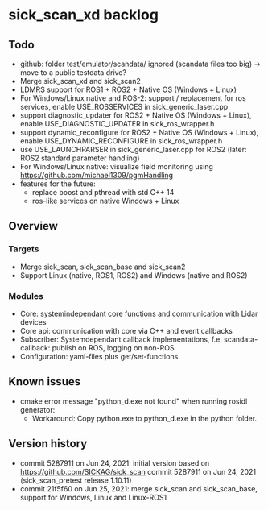 # sick_scan_xd backlog

## Todo

* github: folder test/emulator/scandata/ ignored (scandata files too big) -> move to a public testdata drive?
* Merge sick_scan_xd and sick_scan2
* LDMRS support for ROS1 + ROS2 + Native OS (Windows + Linux)
* For Windows/Linux native and ROS-2: support / replacement for ros services, enable USE_ROSSERVICES in sick_generic_laser.cpp
* support diagnostic_updater for ROS2 + Native OS (Windows + Linux), enable USE_DIAGNOSTIC_UPDATER in sick_ros_wrapper.h
* support dynamic_reconfigure for ROS2 + Native OS (Windows + Linux), enable USE_DYNAMIC_RECONFIGURE in sick_ros_wrapper.h
* use USE_LAUNCHPARSER in sick_generic_laser.cpp for ROS2 (later: ROS2 standard parameter handling)
* For Windows/Linux native: visualize field monitoring using https://github.com/michael1309/pgmHandling
* features for the future:
   * replace boost and pthread with std C++ 14
   * ros-like services on native Windows + Linux 

## Overview

### Targets

* Merge sick_scan, sick_scan_base and sick_scan2
* Support Linux (native, ROS1, ROS2) and Windows (native and ROS2)

### Modules

* Core: systemindependant core functions and communication with Lidar devices
* Core api: communication with core via C++ and event callbacks
* Subscriber: Systemdependant callback implementations, f.e. scandata-callback: publish on ROS, logging on non-ROS
* Configuration: yaml-files plus get/set-functions

## Known issues

* cmake error message "python_d.exe not found" when running rosidl generator: 
   * Workaround: Copy python.exe to python_d.exe in the python folder.

## Version history

* commit 5287911 on Jun 24, 2021: initial version based on https://github.com/SICKAG/sick_scan commit 5287911 on Jun 24, 2021 (sick_scan_pretest release 1.10.11)
* commit 21f5f60 on Jun 25, 2021: merge sick_scan and sick_scan_base, support for Windows, Linux and Linux-ROS1
